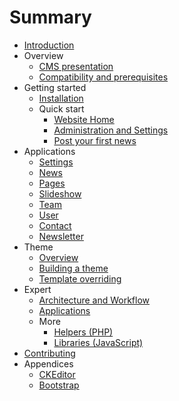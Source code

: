 # Summary

* [Introduction](README.md)
* Overview
   * [CMS presentation](overview/cms.md)
   * [Compatibility and prerequisites](overview/compatibility.md)
* Getting started
   * [Installation](getting_started/installation.md)
   * Quick start
       * [Website Home](getting_started/front.md)
       * [Administration and Settings](getting_started/adminsettings.md)
       * [Post your first news](getting_started/post_your_first_news.md)
* Applications
   * [Settings](applications/settings.md)
   * [News](applications/news.md)
   * [Pages](applications/pages.md)
   * [Slideshow](applications/slideshow.md)
   * [Team](applications/teams.md)
   * [User](applications/users.md)
   * [Contact](applications/contact.md)
   * [Newsletter](applications/newsletter.md)
* Theme
   * [Overview](theme/introduction.md)
   * [Building a theme](theme/build_theme.md)
   * [Template overriding](theme/custom_template.md)
* Expert
   * [Architecture and Workflow](expert/technical_overview.md)
   * [Applications](expert/creat_apps.md)
   * More
       * [Helpers (PHP)](expert/helpers_php.md)
       * [Libraries (JavaScript)](expert/librairies_js.md)
* [Contributing](contributing/contribution.md)
* Appendices
   * [CKEditor](appendices/ckeditor.md)
   * [Bootstrap](appendices/bootstrap.md)
